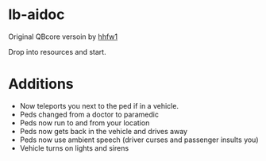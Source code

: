 # lb-aidoc

Original QBcore versoin by [hhfw1](https://github.com/hhfw1/hh_aidoc)

Drop into resources and start.

# Additions

* Now teleports you next to the ped if in a vehicle.
* Peds changed from a doctor to paramedic
* Peds now run to and from your location
* Peds now gets back in the vehicle and drives away
* Peds now use ambient speech (driver curses and passenger insults you)
* Vehicle turns on lights and sirens
